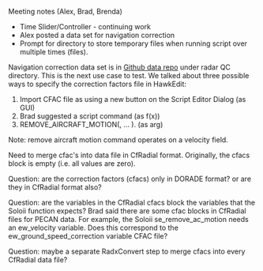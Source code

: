 Meeting notes (Alex, Brad, Brenda)

* Time Slider/Controller - continuing work
* Alex posted a data set for navigation correction
* Prompt for directory to store temporary files when running script over multiple times (files).


Navigation correction data set is in [Github data repo](https://github.com/Alex-DesRosiers/radarqc_scans) under radar QC directory.
This is the next use case to test. We talked about three possible ways to specify the correction factors file in HawkEdit:
1.  Import CFAC file as using a new button on the Script Editor Dialog (as GUI)
2.  Brad suggested a script command (as f(x))
3.  REMOVE_AIRCRAFT_MOTION(<cfac-file>, ... ).  (as arg)
  
Note: remove aircraft motion command operates on a velocity field.

Need to merge cfac's into data file in CfRadial format.  Originally, the cfacs block is empty (i.e. all values are zero).
  
Question: are the correction factors (cfacs) only in DORADE format? or are they in CfRadial format also? 

Question: are the variables in the CfRadial cfacs block the variables that the Soloii function expects?
Brad said there are some cfac blocks in CfRadial files for PECAN data.  For example, the Soloii se_remove_ac_motion
needs an ew_velocity variable.  Does this correspond to the ew_ground_speed_correction variable CFAC file?
  
Question: maybe a separate RadxConvert step to merge cfacs into every CfRadial data file?
